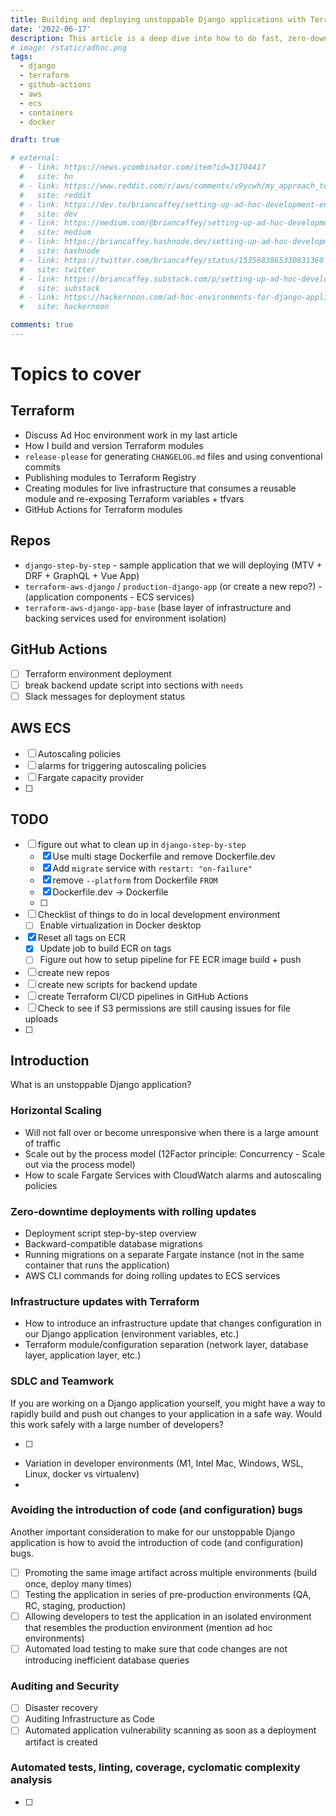 ```yaml
---
title: Building and deploying unstoppable Django applications with Terraform, AWS ECS and GitHub Actions
date: '2022-06-17'
description: This article is a deep dive into how to do fast, zero-downtime deployments for highly scalable and cost-effective serverless Django applications using Terraform, ECS Fargate and GitHub Actions
# image: /static/adhoc.png
tags:
  - django
  - terraform
  - github-actions
  - aws
  - ecs
  - containers
  - docker

draft: true

# external:
  # - link: https://news.ycombinator.com/item?id=31704417
  #   site: hn
  # - link: https://www.reddit.com/r/aws/comments/v9ycwh/my_approach_to_building_ad_hoc_developer/
  #   site: reddit
  # - link: https://dev.to/briancaffey/setting-up-ad-hoc-development-environments-for-django-applications-with-aws-ecs-terraform-and-github-actions-4abh
  #   site: dev
  # - link: https://medium.com/@briancaffey/setting-up-ad-hoc-development-environments-for-django-applications-with-aws-ecs-terraform-and-84d26e710539
  #   site: medium
  # - link: https://briancaffey.hashnode.dev/setting-up-ad-hoc-development-environments-for-django-applications-with-aws-ecs-terraform-and-github-actions
  #   site: hashnode
  # - link: https://twitter.com/briancaffey/status/1535683865330831360
  #   site: twitter
  # - link: https://briancaffey.substack.com/p/setting-up-ad-hoc-development-environments
  #   site: substack
  # - link: https://hackernoon.com/ad-hoc-environments-for-django-applications-with-ecs-terraform-and-github-actions
  #   site: hackernoon

comments: true
---
```


# Topics to cover

## Terraform

- Discuss Ad Hoc environment work in my last article
- How I build and version Terraform modules
- `release-please` for generating `CHANGELOG.md` files and using conventional commits
- Publishing modules to Terraform Registry
- Creating modules for live infrastructure that consumes a reusable module and re-exposing Terraform variables + tfvars
- GitHub Actions for Terraform modules

## Repos

- `django-step-by-step` - sample application that we will deploying (MTV + DRF + GraphQL + Vue App)
- `terraform-aws-django` / `production-django-app` (or create a new repo?) - (application components - ECS services)
- `terraform-aws-django-app-base` (base layer of infrastructure and backing services used for environment isolation)

## GitHub Actions

- [ ] Terraform environment deployment
- [ ] break backend update script into sections with `needs`
- [ ] Slack messages for deployment status

## AWS ECS

- [ ] Autoscaling policies
- [ ] alarms for triggering autoscaling policies
- [ ] Fargate capacity provider
- [ ]

## TODO

- [ ] figure out what to clean up in `django-step-by-step`
  - [x] Use multi stage Dockerfile and remove Dockerfile.dev
  - [x] Add `migrate` service with `restart: "on-failure"`
  - [x] remove `--platform` from Dockerfile `FROM`
  - [x] Dockerfile.dev -> Dockerfile
  - [ ]
- [ ] Checklist of things to do in local development environment
  - [ ] Enable virtualization in Docker desktop
- [x] Reset all tags on ECR
  - [x] Update job to build ECR on tags
  - [ ] Figure out how to setup pipeline for FE ECR image build + push
- [ ] create new repos
- [ ] create new scripts for backend update
- [ ] create Terraform CI/CD pipelines in GitHub Actions
- [ ] Check to see if S3 permissions are still causing issues for file uploads
- [ ]


## Introduction

What is an unstoppable Django application?

### Horizontal Scaling

- Will not fall over or become unresponsive when there is a large amount of traffic
- Scale out by the process model (12Factor principle: Concurrency - Scale out via the process model)
- How to scale Fargate Services with CloudWatch alarms and autoscaling policies

### Zero-downtime deployments with rolling updates

- Deployment script step-by-step overview
- Backward-compatible database migrations
- Running migrations on a separate Fargate instance (not in the same container that runs the application)
- AWS CLI commands for doing rolling updates to ECS services

### Infrastructure updates with Terraform

- How to introduce an infrastructure update that changes configuration in our Django application (environment variables, etc.)
- Terraform module/configuration separation (network layer, database layer, application layer, etc.)

### SDLC and Teamwork

If you are working on a Django application yourself, you might have a way to rapidly build and push out changes to your application in a safe way. Would this work safely with a large number of developers?

- [ ]
- Variation in developer environments (M1, Intel Mac, Windows, WSL, Linux, docker vs virtualenv)
-

### Avoiding the introduction of code (and configuration) bugs

Another important consideration to make for our unstoppable Django application is how to avoid the introduction of code (and configuration) bugs.

- [ ] Promoting the same image artifact across multiple environments (build once, deploy many times)
- [ ] Testing the application in series of pre-production environments (QA, RC, staging, production)
- [ ] Allowing developers to test the application in an isolated environment that resembles the production environment (mention ad hoc environments)
- [ ] Automated load testing to make sure that code changes are not introducing inefficient database queries

### Auditing and Security

- [ ] Disaster recovery
- [ ] Auditing Infrastructure as Code
- [ ] Automated application vulnerability scanning as soon as a deployment artifact is created

### Automated tests, linting, coverage, cyclomatic complexity analysis

- [ ]

###
